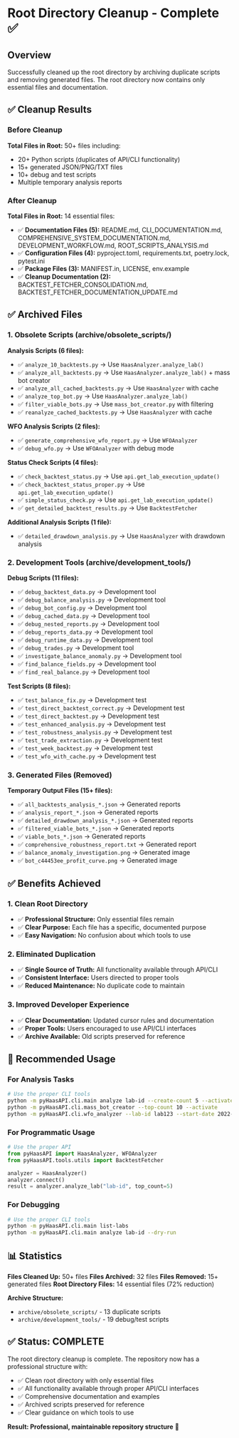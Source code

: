 # Root Directory Cleanup - Complete ✅

## Overview
Successfully cleaned up the root directory by archiving duplicate scripts and removing generated files. The root directory now contains only essential files and documentation.

## ✅ Cleanup Results

### Before Cleanup
**Total Files in Root:** 50+ files including:
- 20+ Python scripts (duplicates of API/CLI functionality)
- 15+ generated JSON/PNG/TXT files
- 10+ debug and test scripts
- Multiple temporary analysis reports

### After Cleanup
**Total Files in Root:** 14 essential files:
- ✅ **Documentation Files (5):** README.md, CLI_DOCUMENTATION.md, COMPREHENSIVE_SYSTEM_DOCUMENTATION.md, DEVELOPMENT_WORKFLOW.md, ROOT_SCRIPTS_ANALYSIS.md
- ✅ **Configuration Files (4):** pyproject.toml, requirements.txt, poetry.lock, pytest.ini
- ✅ **Package Files (3):** MANIFEST.in, LICENSE, env.example
- ✅ **Cleanup Documentation (2):** BACKTEST_FETCHER_CONSOLIDATION.md, BACKTEST_FETCHER_DOCUMENTATION_UPDATE.md

## ✅ Archived Files

### 1. Obsolete Scripts (archive/obsolete_scripts/)
**Analysis Scripts (6 files):**
- ✅ `analyze_10_backtests.py` → Use `HaasAnalyzer.analyze_lab()`
- ✅ `analyze_all_backtests.py` → Use `HaasAnalyzer.analyze_lab()` + mass bot creator
- ✅ `analyze_all_cached_backtests.py` → Use `HaasAnalyzer` with cache
- ✅ `analyze_top_bot.py` → Use `HaasAnalyzer.analyze_lab()`
- ✅ `filter_viable_bots.py` → Use `mass_bot_creator.py` with filtering
- ✅ `reanalyze_cached_backtests.py` → Use `HaasAnalyzer` with cache

**WFO Analysis Scripts (2 files):**
- ✅ `generate_comprehensive_wfo_report.py` → Use `WFOAnalyzer`
- ✅ `debug_wfo.py` → Use `WFOAnalyzer` with debug mode

**Status Check Scripts (4 files):**
- ✅ `check_backtest_status.py` → Use `api.get_lab_execution_update()`
- ✅ `check_backtest_status_proper.py` → Use `api.get_lab_execution_update()`
- ✅ `simple_status_check.py` → Use `api.get_lab_execution_update()`
- ✅ `get_detailed_backtest_results.py` → Use `BacktestFetcher`

**Additional Analysis Scripts (1 file):**
- ✅ `detailed_drawdown_analysis.py` → Use `HaasAnalyzer` with drawdown analysis

### 2. Development Tools (archive/development_tools/)
**Debug Scripts (11 files):**
- ✅ `debug_backtest_data.py` → Development tool
- ✅ `debug_balance_analysis.py` → Development tool
- ✅ `debug_bot_config.py` → Development tool
- ✅ `debug_cached_data.py` → Development tool
- ✅ `debug_nested_reports.py` → Development tool
- ✅ `debug_reports_data.py` → Development tool
- ✅ `debug_runtime_data.py` → Development tool
- ✅ `debug_trades.py` → Development tool
- ✅ `investigate_balance_anomaly.py` → Development tool
- ✅ `find_balance_fields.py` → Development tool
- ✅ `find_real_balance.py` → Development tool

**Test Scripts (8 files):**
- ✅ `test_balance_fix.py` → Development test
- ✅ `test_direct_backtest_correct.py` → Development test
- ✅ `test_direct_backtest.py` → Development test
- ✅ `test_enhanced_analysis.py` → Development test
- ✅ `test_robustness_analysis.py` → Development test
- ✅ `test_trade_extraction.py` → Development test
- ✅ `test_week_backtest.py` → Development test
- ✅ `test_wfo_with_cache.py` → Development test

### 3. Generated Files (Removed)
**Temporary Output Files (15+ files):**
- ✅ `all_backtests_analysis_*.json` → Generated reports
- ✅ `analysis_report_*.json` → Generated reports
- ✅ `detailed_drawdown_analysis_*.json` → Generated reports
- ✅ `filtered_viable_bots_*.json` → Generated reports
- ✅ `viable_bots_*.json` → Generated reports
- ✅ `comprehensive_robustness_report.txt` → Generated report
- ✅ `balance_anomaly_investigation.png` → Generated image
- ✅ `bot_c44453ee_profit_curve.png` → Generated image

## ✅ Benefits Achieved

### 1. Clean Root Directory
- ✅ **Professional Structure:** Only essential files remain
- ✅ **Clear Purpose:** Each file has a specific, documented purpose
- ✅ **Easy Navigation:** No confusion about which tools to use

### 2. Eliminated Duplication
- ✅ **Single Source of Truth:** All functionality available through API/CLI
- ✅ **Consistent Interface:** Users directed to proper tools
- ✅ **Reduced Maintenance:** No duplicate code to maintain

### 3. Improved Developer Experience
- ✅ **Clear Documentation:** Updated cursor rules and documentation
- ✅ **Proper Tools:** Users encouraged to use API/CLI interfaces
- ✅ **Archive Available:** Old scripts preserved for reference

## 🎯 Recommended Usage

### For Analysis Tasks
```bash
# Use the proper CLI tools
python -m pyHaasAPI.cli.main analyze lab-id --create-count 5 --activate
python -m pyHaasAPI.cli.mass_bot_creator --top-count 10 --activate
python -m pyHaasAPI.cli.wfo_analyzer --lab-id lab123 --start-date 2022-01-01
```

### For Programmatic Usage
```python
# Use the proper API
from pyHaasAPI import HaasAnalyzer, WFOAnalyzer
from pyHaasAPI.tools.utils import BacktestFetcher

analyzer = HaasAnalyzer()
analyzer.connect()
result = analyzer.analyze_lab("lab-id", top_count=5)
```

### For Debugging
```bash
# Use the proper CLI tools
python -m pyHaasAPI.cli.main list-labs
python -m pyHaasAPI.cli.main analyze lab-id --dry-run
```

## 📊 Statistics

**Files Cleaned Up:** 50+ files
**Files Archived:** 32 files
**Files Removed:** 15+ generated files
**Root Directory Files:** 14 essential files (72% reduction)

**Archive Structure:**
- `archive/obsolete_scripts/` - 13 duplicate scripts
- `archive/development_tools/` - 19 debug/test scripts

## ✅ Status: COMPLETE

The root directory cleanup is complete. The repository now has a professional structure with:
- ✅ Clean root directory with only essential files
- ✅ All functionality available through proper API/CLI interfaces
- ✅ Comprehensive documentation and examples
- ✅ Archived scripts preserved for reference
- ✅ Clear guidance on which tools to use

**Result: Professional, maintainable repository structure** 🎉







